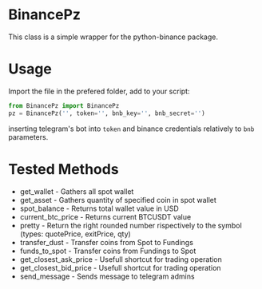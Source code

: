 # BinancePz

This class is a simple wrapper for the python-binance package.

# Usage
Import the file in the prefered folder,
add to your script: 

```python 
from BinancePz import BinancePz
pz = BinancePz('', token='', bnb_key='', bnb_secret='')
```

inserting telegram's bot into `token` and binance credentials relatively to `bnb` parameters.


# Tested Methods

* get_wallet - Gathers all spot wallet
* get_asset - Gathers quantity of specified coin in spot wallet
* spot_balance - Returns total wallet value in USD
* current_btc_price - Returns current BTCUSDT value
* pretty - Return the right rounded number rispectively to the symbol (types: quotePrice, exitPrice, qty) 
* transfer_dust - Transfer coins from Spot to Fundings
* funds_to_spot - Transfer coins from Fundings to Spot
* get_closest_ask_price - Usefull shortcut for trading operation
* get_closest_bid_price - Usefull shortcut for trading operation
* send_message - Sends message to telegram admins
